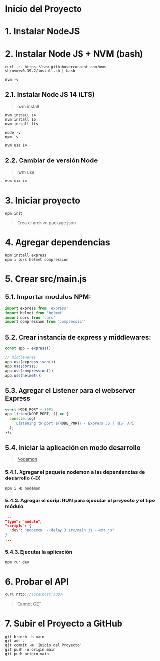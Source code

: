 # Inicio del Proyecto <!-- omit in toc -->

# 1. Instalar NodeJS
# 2. Instalar Node JS + NVM (bash)
```vim
curl -o- https://raw.githubusercontent.com/nvm-sh/nvm/v0.39.2/install.sh | bash

nvm -v
```

## 2.1. Instalar Node JS 14 (LTS)
> nvm install <VERSION>

```vim
nvm install 14
nvm install 16
nvm install lts

node -v
npm -v

nvm use 14
```

## 2.2. Cambiar de versión Node

> nvm use <VERSION>
```vim
nvm use 14
```

# 3. Iniciar proyecto
```vim
npm init
```
> Crea el archivo package.json

# 4. Agregar dependencias
```vim
npm install express
npm i cors helmet compression
```
# 5. Crear src/main.js

## 5.1. Importar modulos NPM:
```js
import express from 'express'
import helmet from 'helmet'
import cors from 'cors'
import compression from 'compression'
```

## 5.2. Crear instancia de express y middlewares:
```javascript
const app = express()

// middlewares
app.use(express.json())
app.use(cors())
app.use(compression())
app.use(helmet())
```

## 5.3. Agregar el Listener para el webserver Express
```js
const NODE_PORT = 3001
app.listen(NODE_PORT, () => {
  console.log(
    `Listening to port ${NODE_PORT} - Express JS | REST API`
  );
});
```

## 5.4. Iniciar la aplicación en modo desarrollo
> [Nodemon](https://www.npmjs.com/package/nodemon)
### 5.4.1. Agregar el paquete nodemon a las dependencias de desarrollo (-D)
```vim
npm i -D nodemon
```
### 5.4.2. Agregar el script RUN para ejecutar el proyecto y el tipo módulo
```json
...
"type": "module",
"scripts": {
  "dev": "nodemon  --delay 3 src/main.js --ext js"
}
...
```

### 5.4.3. Ejecutar la aplicación
```vim
npm run dev
```
# 6. Probar el API
```js
curl http://localhost:3000/
```
> Cannot GET
# 7. Subir el Proyecto a GitHub
```vim
git branch -b main
git add .
git commit -m 'Inicio del Proyecto'
git push -u origin main
git push origin main
```
